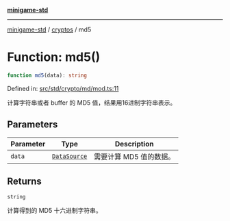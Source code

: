 [**minigame-std**](../../../README.md)

***

[minigame-std](../../../README.md) / [cryptos](../README.md) / md5

# Function: md5()

```ts
function md5(data): string
```

Defined in: [src/std/crypto/md/mod.ts:11](https://github.com/JiangJie/minigame-std/blob/8c5db4b9c3dabb4d0435a493922f29b60a730f0d/src/std/crypto/md/mod.ts#L11)

计算字符串或者 buffer 的 MD5 值，结果用16进制字符串表示。

## Parameters

| Parameter | Type | Description |
| ------ | ------ | ------ |
| `data` | [`DataSource`](../../../type-aliases/DataSource.md) | 需要计算 MD5 值的数据。 |

## Returns

`string`

计算得到的 MD5 十六进制字符串。
